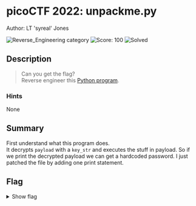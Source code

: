 # picoCTF 2022: unpackme.py

Author: LT 'syreal' Jones

![Reverse_Engineering category](https://img.shields.io/badge/category-Reverse_Engineering-red.svg)
![Score: 100](https://img.shields.io/badge/Score-100-brightgreen.svg)
![Solved](https://img.shields.io/badge/Solved-During_Competition-brightgreen.svg)

## Description
> Can you get the flag?  
Reverse engineer this [Python program](https://artifacts.picoctf.net/c/469/unpackme.flag.py).

<!--Artifact Files:
* [Artifact1]()
* [Artifact2]()
-->

### Hints

None

## Summary

First understand what this program does.  
It decrypts `payload` with a `key_str` and executes the stuff in payload. So if we print the decrypted payload we can get a hardcoded password. I just patched the file by adding one print statement.

## Flag

<details><summary>Show flag</summary>

```
picoCTF{175_chr157m45_45a1a353}
```

</details>
